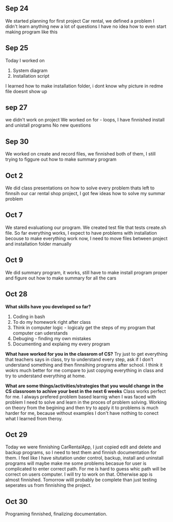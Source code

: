 Sep 24
-------
We started planning for first project Car rental, we defined a problem
I didn't learn anything new
a lot of questions I have no idea how to even start making program like this

Sep 25
-------
Today I worked on
1. System diagram
2. Installation script

I learned how to make installation folder, i dont know why picture in redme file doesnt show up

sep 27
-----------
we didn't work on project
We worked on for - loops, I have finnished install and unistall programs
No new questions

Sep 30
--------
We worked on create and record files, we finnished both of them, 
I still trying to figgure out how to make summary program

Oct 2
-------
We did class presentations on how to solve every problem thats left to finnsih our car rental shop project, I got few ideas how to solve my summar problem


Oct 7
------
We stared evaluationg our program. We created test file that tests create.sh file. So far everything works, I expect to have problems with installation becouse to make everything work now, I need to move files between project and installation folder manually

Oct 9 
-------
We did summary program, it works, still have to make install program proper and figure out how to make summary for all the cars

Oct 28
--------
**What skills have you developed so far?**
1. Coding in bash
1. To do my homework right after class
1. Think in computer logic - logicaly get the steps of my program that computer can uderstands
1. Debuging - finding my own mistakes
1. Documenting and explaing my every program

**What have worked for you in the classrom of CS?**
Try just to get everything that teachers says in class, try to understand every step, ask if I don't understand something and then finnsihing programs after school. I think it wokrs much better for me compare to just copying everything in class and try to understand everything at home.

**What are some things/activities/strategies that you would change in the CS classroom to achive your best in the next 6 weeks**
Class works perfect for me. I always prefered problem based learnig when I was faced with problem I need to solve and learn in the proces of problem solving. Working on theory from the begining and then try to apply it to problems is much harder for me, because without examples I don't have nothing to conect what I learned from theroy.


Oct 29
-------
Today we were finnishing CarRentalApp, I just copied edit and delete and backup programs, so I need to test them and finnish documentation for them. I feel like I have situtation under control, backup, install and uninstall programs will maybe make me some problems becasue for user is complicated to enter correct path. For me is hard to guess whic path will be correct on users computer. I will try to work on that. Otherwise app is almost finnished. Tomorrow willl probably be complete than just testing seperates us from finnishing the project.

Oct 30
-------
Programing finnished, finalizing documentation.
